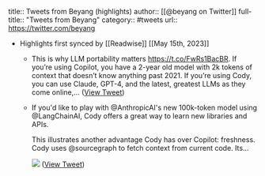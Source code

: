 title:: Tweets from Beyang (highlights)
author:: [[@beyang on Twitter]]
full-title:: "Tweets from Beyang"
category:: #tweets
url:: https://twitter.com/beyang

- Highlights first synced by [[Readwise]] [[May 15th, 2023]]
	- This is why LLM portability matters https://t.co/FwRs1BacBR. If you’re using Copilot, you have a 2-year old model with 2k tokens of context that doesn’t know anything past 2021. If you’re using Cody, you can use Claude, GPT-4, and the latest, greatest LLMs as they come online,… ([View Tweet](https://twitter.com/beyang/status/1656722846452940801))
	- If you'd like to play with @AnthropicAI's new 100k-token model using @LangChainAI, Cody offers a great way to learn new libraries and APIs.
	  
	  This illustrates another advantage Cody has over Copilot: freshness. Cody uses @sourcegraph to fetch context from current code. Its… 
	  
	  ![](https://pbs.twimg.com/media/Fv8SNCoagAIVC_k.jpg) ([View Tweet](https://twitter.com/beyang/status/1657064877855477765))
